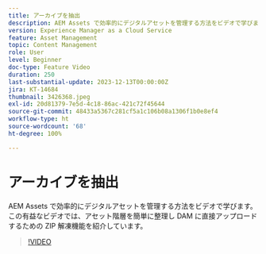 ```yaml
---
title: アーカイブを抽出
description: AEM Assets で効率的にデジタルアセットを管理する方法をビデオで学びます。この有益なビデオでは、アセット階層を簡単に整理し DAM に直接アップロードするための ZIP 解凍機能を紹介しています。
version: Experience Manager as a Cloud Service
feature: Asset Management
topic: Content Management
role: User
level: Beginner
doc-type: Feature Video
duration: 250
last-substantial-update: 2023-12-13T00:00:00Z
jira: KT-14684
thumbnail: 3426368.jpeg
exl-id: 20d81379-7e5d-4c18-86ac-421c72f45644
source-git-commit: 48433a5367c281cf5a1c106b08a1306f1b0e8ef4
workflow-type: ht
source-wordcount: '68'
ht-degree: 100%

---
```


# アーカイブを抽出

AEM Assets で効率的にデジタルアセットを管理する方法をビデオで学びます。この有益なビデオでは、アセット階層を簡単に整理し DAM に直接アップロードするための ZIP 解凍機能を紹介しています。

>[!VIDEO](https://video.tv.adobe.com/v/3426368/?learn=on)
